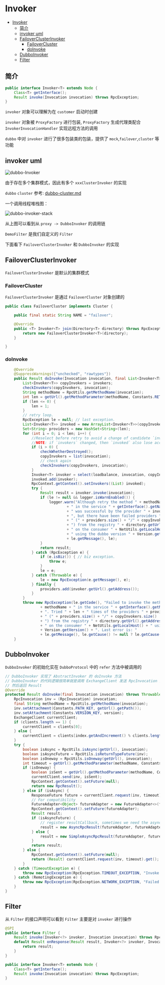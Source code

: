 # Invoker

- [Invoker](#invoker)
  - [简介](#%E7%AE%80%E4%BB%8B)
  - [invoker uml](#invoker-uml)
  - [FailoverClusterInvoker](#failoverclusterinvoker)
    - [FailoverCluster](#failovercluster)
    - [doInvoke](#doinvoke)
  - [DubboInvoker](#dubboinvoker)
  - [Filter](#filter)

## 简介

```java
public interface Invoker<T> extends Node {
    Class<T> getInterface();
    Result invoke(Invocation invocation) throws RpcException;
}
```

`invoker` 对象可以理解为在 `customer` 启动时创建

`invoker` 对象被 `ProxyFactory` 进行包装, `ProxyFactory` 生成代理类配合 `InvokerInvocationHandler` 实现远程方法的调用

`dubbo` 中对 `invoker` 进行了很多包装类的包装，提供了 `mock`,`failover`,`cluster` 等功能

## invoker uml

![dubbo-Invoker](images/dubbo-Invoker.png)

由于存在多个集群模式，因此有多个 `xxxClusterInvoker` 的实现

`dubbo` `cluster` 参考: [dubbo-cluster.md](dubbo-cluster.md)

一个调用线程堆栈图：

![dubbo-invoker-stack](images/dubbo-invoker-stack.png)

从上图可以看到从 `proxy -> DubboInvoker` 的调用链

`DemoFilter` 是我们自定义的 `Filter`

下面看下 `FailoverClusterInvoker` 和 `DubboInvoker` 的实现

## FailoverClusterInvoker

`FailoverClusterInvoker` 是默认的集群模式

### FailoverCluster

`FailoverClusterInvoker` 是通过 `FailoverCluster` 对象创建的

```java
public class FailoverCluster implements Cluster {

    public final static String NAME = "failover";

    @Override
    public <T> Invoker<T> join(Directory<T> directory) throws RpcException {
        return new FailoverClusterInvoker<T>(directory);
    }

}
```

### doInvoke

```java
    @Override
    @SuppressWarnings({"unchecked", "rawtypes"})
    public Result doInvoke(Invocation invocation, final List<Invoker<T>> invokers, LoadBalance loadbalance) throws RpcException {
        List<Invoker<T>> copyInvokers = invokers;
        checkInvokers(copyInvokers, invocation);
        String methodName = RpcUtils.getMethodName(invocation);
        int len = getUrl().getMethodParameter(methodName, Constants.RETRIES_KEY, Constants.DEFAULT_RETRIES) + 1;
        if (len <= 0) {
            len = 1;
        }
        // retry loop.
        RpcException le = null; // last exception.
        List<Invoker<T>> invoked = new ArrayList<Invoker<T>>(copyInvokers.size()); // invoked invokers.
        Set<String> providers = new HashSet<String>(len);
        for (int i = 0; i < len; i++) {
            //Reselect before retry to avoid a change of candidate `invokers`.
            //NOTE: if `invokers` changed, then `invoked` also lose accuracy.
            if (i > 0) {
                checkWhetherDestroyed();
                copyInvokers = list(invocation);
                // check again
                checkInvokers(copyInvokers, invocation);
            }
            Invoker<T> invoker = select(loadbalance, invocation, copyInvokers, invoked);
            invoked.add(invoker);
            RpcContext.getContext().setInvokers((List) invoked);
            try {
                Result result = invoker.invoke(invocation);
                if (le != null && logger.isWarnEnabled()) {
                    logger.warn("Although retry the method " + methodName
                            + " in the service " + getInterface().getName()
                            + " was successful by the provider " + invoker.getUrl().getAddress()
                            + ", but there have been failed providers " + providers
                            + " (" + providers.size() + "/" + copyInvokers.size()
                            + ") from the registry " + directory.getUrl().getAddress()
                            + " on the consumer " + NetUtils.getLocalHost()
                            + " using the dubbo version " + Version.getVersion() + ". Last error is: "
                            + le.getMessage(), le);
                }
                return result;
            } catch (RpcException e) {
                if (e.isBiz()) { // biz exception.
                    throw e;
                }
                le = e;
            } catch (Throwable e) {
                le = new RpcException(e.getMessage(), e);
            } finally {
                providers.add(invoker.getUrl().getAddress());
            }
        }
        throw new RpcException(le.getCode(), "Failed to invoke the method "
                + methodName + " in the service " + getInterface().getName()
                + ". Tried " + len + " times of the providers " + providers
                + " (" + providers.size() + "/" + copyInvokers.size()
                + ") from the registry " + directory.getUrl().getAddress()
                + " on the consumer " + NetUtils.getLocalHost() + " using the dubbo version "
                + Version.getVersion() + ". Last error is: "
                + le.getMessage(), le.getCause() != null ? le.getCause() : le);
    }

```

## DubboInvoker

`DubboInvoker` 的初始化实在 `DubboProtocol` 中的 `refer` 方法中被调用的

```java
// DubboInvoker 实现了 AbstractInvoker 的 doInvoke 方法
// DubboInvoker 的代码逻辑很简单就是调用 ExchangeClient 发送 RpcInvocation 对象
// 然后返回 Result
@Override
protected Result doInvoke(final Invocation invocation) throws Throwable {
    RpcInvocation inv = (RpcInvocation) invocation;
    final String methodName = RpcUtils.getMethodName(invocation);
    inv.setAttachment(Constants.PATH_KEY, getUrl().getPath());
    inv.setAttachment(Constants.VERSION_KEY, version);
    ExchangeClient currentClient;
    if (clients.length == 1) {
        currentClient = clients[0];
    } else {
        currentClient = clients[index.getAndIncrement() % clients.length];
    }
    try {
        boolean isAsync = RpcUtils.isAsync(getUrl(), invocation);
        boolean isAsyncFuture = RpcUtils.isReturnTypeFuture(inv);
        boolean isOneway = RpcUtils.isOneway(getUrl(), invocation);
        int timeout = getUrl().getMethodParameter(methodName, Constants.TIMEOUT_KEY, Constants.DEFAULT_TIMEOUT);
        if (isOneway) {
            boolean isSent = getUrl().getMethodParameter(methodName, Constants.SENT_KEY, false);
            currentClient.send(inv, isSent);
            RpcContext.getContext().setFuture(null);
            return new RpcResult();
        } else if (isAsync) {
            ResponseFuture future = currentClient.request(inv, timeout);
            // For compatibility
            FutureAdapter<Object> futureAdapter = new FutureAdapter<>(future);
            RpcContext.getContext().setFuture(futureAdapter);
            Result result;
            if (isAsyncFuture) {
                // register resultCallback, sometimes we need the async result being processed by the filter chain.
                result = new AsyncRpcResult(futureAdapter, futureAdapter.getResultFuture(), false);
            } else {
                result = new SimpleAsyncRpcResult(futureAdapter, futureAdapter.getResultFuture(), false);
            }
            return result;
        } else {
            RpcContext.getContext().setFuture(null);
            return (Result) currentClient.request(inv, timeout).get();
        }
    } catch (TimeoutException e) {
        throw new RpcException(RpcException.TIMEOUT_EXCEPTION, "Invoke remote method timeout. method: " + invocation.getMethodName() + ", provider: " + getUrl() + ", cause: " + e.getMessage(), e);
    } catch (RemotingException e) {
        throw new RpcException(RpcException.NETWORK_EXCEPTION, "Failed to invoke remote method: " + invocation.getMethodName() + ", provider: " + getUrl() + ", cause: " + e.getMessage(), e);
    }
}
```

## Filter

从 `Filter` 的接口声明可以看到 `Filter` 主要是对 `invoker` 进行操作

```java
@SPI
public interface Filter {
    Result invoke(Invoker<?> invoker, Invocation invocation) throws RpcException;
    default Result onResponse(Result result, Invoker<?> invoker, Invocation invocation) {
        return result;
    }
}

public interface Invoker<T> extends Node {
    Class<T> getInterface();
    Result invoke(Invocation invocation) throws RpcException;
}
```